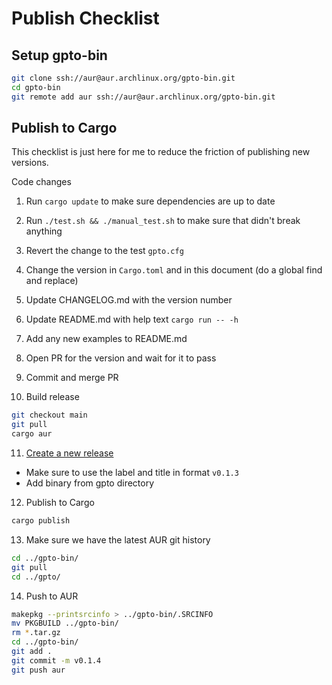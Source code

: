 # Publish Checklist

## Setup gpto-bin

```bash
git clone ssh://aur@aur.archlinux.org/gpto-bin.git
cd gpto-bin
git remote add aur ssh://aur@aur.archlinux.org/gpto-bin.git
```

## Publish to Cargo

This checklist is just here for me to reduce the friction of publishing new versions.

Code changes

1. Run `cargo update` to make sure dependencies are up to date
2. Run `./test.sh && ./manual_test.sh` to make sure that didn't break anything
3. Revert the change to the test `gpto.cfg`
4. Change the version in `Cargo.toml` and in this document (do a global find and replace)
5. Update CHANGELOG.md with the version number
6. Update README.md with help text `cargo run -- -h`
7. Add any new examples to README.md
8. Open PR for the version and wait for it to pass
9. Commit and merge PR

10. Build release

```bash
git checkout main
git pull
cargo aur
```

11. [Create a new release](https://github.com/alanvardy/gpto/releases/new)

- Make sure to use the label and title in format `v0.1.3`
- Add binary from gpto directory

12. Publish to Cargo

```bash
cargo publish
```

13. Make sure we have the latest AUR git history

```bash
cd ../gpto-bin/
git pull
cd ../gpto/
```

14. Push to AUR

```bash
makepkg --printsrcinfo > ../gpto-bin/.SRCINFO
mv PKGBUILD ../gpto-bin/
rm *.tar.gz
cd ../gpto-bin/
git add .
git commit -m v0.1.4
git push aur
```
